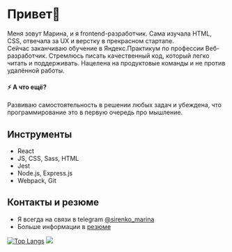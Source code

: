 # Привет👋

Меня зовут Марина, и&nbsp;я&nbsp;frontend-разработчик. Сама изучала HTML, CSS, отвечала за&nbsp;UX и&nbsp;верстку в&nbsp;прекрасном стартапе. Сейчас&nbsp;заканчиваю обучение в&nbsp;Яндекс.Практикум по&nbsp;профессии Веб-разработчик. Стремлюсь писать качественный код, который легко читать и&nbsp;поддерживать. Нацелена на&nbsp;продуктовые команды и&nbsp;не&nbsp;против удалённой работы.

#### ⚡ **А что ещё?**
Развиваю самостоятельность в решении любых задач и убеждена, что программирование это в первую очередь про мышление.

## Инструменты
- React 
- JS, CSS, Sass, HTML
- Jest
- Node.js, Express.js
- Webpack, Git

## Контакты и резюме

- Я всегда на связи в telegram [@sirenko_marina](https://t.me/sirenko_marina)
- Больше информации в [резюме](https://docs.google.com/document/d/1h0Mxbn1ennE3qTiGaafrV31WAHj_YOAmyzylkGcPYwU/edit?usp=sharing)

[![Top Langs](https://github-readme-stats.vercel.app/api/top-langs/?username=MarinaSirenko-git&layout=compact)](https://github.com/MarinaSirenko-git/github-readme-stats)
![](C:\Users\Marina\dev\MarinaSirenko-git\images)


